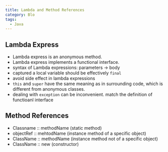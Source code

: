 ```yaml
---
title: Lambda and Method References
category: Blo
tags: 
  - Java
---
```


## Lambda Express
- Lambda express is an anonymous method.
- Lambda express implements a functional interface.
- syntax of Lambda expressions: parameters -> body
- captured a local variable should be effectively `final`
- avoid side effect in lambda expressions
- `this` and `super` have the same meaning as in surrounding code, which is different from anonymous classes.
- dealing with `exception` can be inconvenient. match the definition of functioanl interface

## Method References
- Classname :: methodName  (static method)
- objectRef :: mehtodName  (instance method of a specific object)
- ClassName :: methodName  (instance method not of a specific object)
- ClassName :: new         (constructor)  
